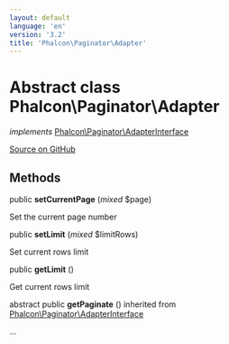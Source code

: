```yaml
---
layout: default
language: 'en'
version: '3.2'
title: 'Phalcon\Paginator\Adapter'
---
```

# Abstract class **Phalcon\Paginator\Adapter**

*implements* [Phalcon\Paginator\AdapterInterface](/3.2/en/api/Phalcon_Paginator_AdapterInterface)

<a href="https://github.com/phalcon/cphalcon/tree/v3.2.0/phalcon/paginator/adapter.zep" class="btn btn-default btn-sm">Source on GitHub</a>




## Methods
public  **setCurrentPage** (*mixed* $page)

Set the current page number



public  **setLimit** (*mixed* $limitRows)

Set current rows limit



public  **getLimit** ()

Get current rows limit



abstract public  **getPaginate** () inherited from [Phalcon\Paginator\AdapterInterface](/3.2/en/api/Phalcon_Paginator_AdapterInterface)

...


